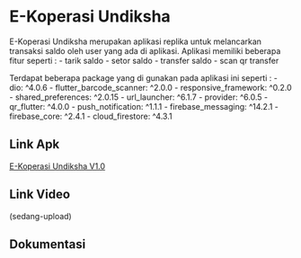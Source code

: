 # E-Koperasi Undiksha

E-Koperasi Undiksha merupakan aplikasi replika untuk melancarkan transaksi saldo oleh user yang ada di aplikasi. Aplikasi memiliki beberapa fitur seperti : - tarik saldo - setor saldo - transfer saldo - scan qr transfer

Terdapat beberapa package yang di gunakan pada aplikasi ini seperti : - dio: ^4.0.6 - flutter_barcode_scanner: ^2.0.0 - responsive_framework: ^0.2.0 - shared_preferences: ^2.0.15 - url_launcher: ^6.1.7 - provider: ^6.0.5 - qr_flutter: ^4.0.0 - push_notification: ^1.1.1 - firebase_messaging: ^14.2.1 - firebase_core: ^2.4.1 - cloud_firestore: ^4.3.1

## Link Apk

[E-Koperasi Undiksha V1.0](https://drive.google.com/drive/folders/1-ODcuu_6Uajot92qPoort8GBtnU_loe2?usp=sharing)

## Link Video

(sedang-upload)

## Dokumentasi

